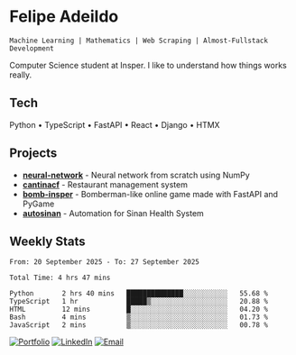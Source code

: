 # Felipe Adeildo

```
Machine Learning | Mathematics | Web Scraping | Almost-Fullstack Development
```

Computer Science student at Insper. I like to understand how things works really.

## Tech
Python • TypeScript • FastAPI • React • Django • HTMX

## Projects
- **[neural-network](https://github.com/felipeadeildo/neural-network)** - Neural network from scratch using NumPy
- **[cantinacf](https://github.com/felipeadeildo/cantinacf)** - Restaurant management system
- **[bomb-insper](https://github.com/insper-dev/bomb)** - Bomberman-like online game made with FastAPI and PyGame 
- **[autosinan](https://github.com/felipeadeildo/autosinan)** - Automation for Sinan Health System

## Weekly Stats
<!--START_SECTION:waka-->

```ansi
From: 20 September 2025 - To: 27 September 2025

Total Time: 4 hrs 47 mins

Python       2 hrs 40 mins   ██████████████░░░░░░░░░░░   55.68 %
TypeScript   1 hr            █████▒░░░░░░░░░░░░░░░░░░░   20.88 %
HTML         12 mins         █░░░░░░░░░░░░░░░░░░░░░░░░   04.20 %
Bash         4 mins          ▒░░░░░░░░░░░░░░░░░░░░░░░░   01.73 %
JavaScript   2 mins          ▒░░░░░░░░░░░░░░░░░░░░░░░░   00.78 %
```

<!--END_SECTION:waka-->

[![Portfolio](https://img.shields.io/badge/felipeadeildo.com-FF6B6B?style=flat-square&logo=firefox&logoColor=white)](https://felipeadeildo.com)
[![LinkedIn](https://img.shields.io/badge/LinkedIn-0077B5?style=flat-square&logo=linkedin&logoColor=white)](https://linkedin.com/in/felipeadeildo)
[![Email](https://img.shields.io/badge/Email-D14836?style=flat-square&logo=gmail&logoColor=white)](mailto:contato@felipeadeildo.com)
